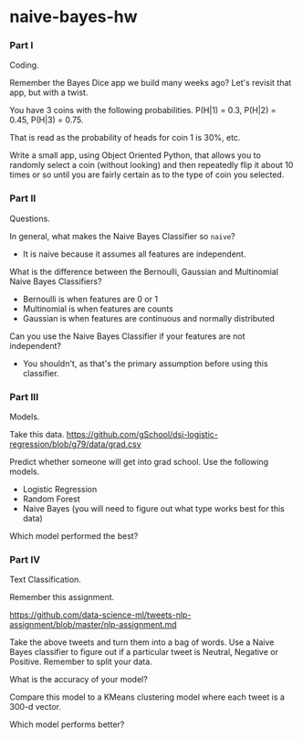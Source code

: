 # naive-bayes-hw

### Part I

Coding.

Remember the Bayes Dice app we build many weeks ago? Let's revisit that app, but with a twist.

You have 3 coins with the following probabilities. P(H|1) = 0.3, P(H|2) = 0.45, P(H|3) = 0.75.

That is read as the probability of heads for coin 1 is 30%, etc.

Write a small app, using Object Oriented Python, that allows you to randomly select a coin (without looking) and then repeatedly flip it about 10 times or so until you are fairly certain as to the type of coin you selected.

### Part II

Questions.

In general, what makes the Naive Bayes Classifier so `naive`?

- It is naive because it assumes all features are independent.

What is the difference between the Bernoulli, Gaussian and Multinomial Naive Bayes Classifiers?

- Bernoulli is when features are 0 or 1
- Multinomial is when features are counts
- Gaussian is when features are continuous and normally distributed

Can you use the Naive Bayes Classifier if your features are not independent?

- You shouldn't, as that's the primary assumption before using this classifier.

### Part III

Models.

Take this data. https://github.com/gSchool/dsi-logistic-regression/blob/g79/data/grad.csv

Predict whether someone will get into grad school. Use the following models.

- Logistic Regression
- Random Forest
- Naive Bayes (you will need to figure out what type works best for this data)

Which model performed the best?

### Part IV

Text Classification.

Remember this assignment.

https://github.com/data-science-ml/tweets-nlp-assignment/blob/master/nlp-assignment.md

Take the above tweets and turn them into a bag of words. Use a Naive Bayes classifier to figure out if a particular tweet is Neutral, Negative or Positive. Remember to split your data.

What is the accuracy of your model?

Compare this model to a KMeans clustering model where each tweet is a 300-d vector.

Which model performs better?
